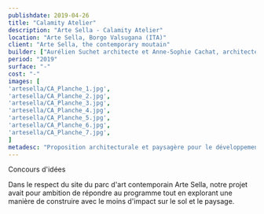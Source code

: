 ```yaml
---
publishdate: 2019-04-26
title: "Calamity Atelier"
description: "Arte Sella - Calamity Atelier"
location: "Arte Sella, Borgo Valsugana (ITA)"
client: "Arte Sella, the contemporary moutain"
builder: ["Aurélien Suchet architecte et Anne-Sophie Cachat, architecte DE"]
period: "2019"
surface: "-"
cost: "-"
images: [
'artesella/CA_Planche_1.jpg',
'artesella/CA_Planche_2.jpg',
'artesella/CA_Planche_3.jpg',
'artesella/CA_Planche_4.jpg',
'artesella/CA_Planche_5.jpg',
'artesella/CA_Planche_6.jpg',
'artesella/CA_Planche_7.jpg',
]
metadesc: "Proposition architecturale et paysagère pour le développement de nouveaux lieux de pratique artistique dans le parc Arte Sella à Borgo Valsugana en Italie."
---
```


Concours d'idées

Dans le respect du site du parc d'art contemporain Arte Sella, notre projet avait pour ambition de répondre au programme tout en explorant une manière de construire avec le moins d'impact sur le sol et le paysage.
